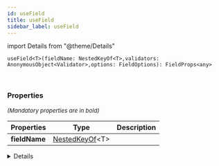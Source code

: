 ```yaml
---
id: useField
title: useField
sidebar_label: useField
---
```


import Details from "@theme/Details"


```tsx
useField<T>(fieldName: NestedKeyOf<T>,validators: AnonymousObject<Validator>,options: FieldOptions): FieldProps<any>
```
<br/>



### Properties

<font size="2"><i>(Mandatory properties are in bold)</i></font>

| Properties | Type | Description |
| --------- | ---- | ----------- |
| **fieldName** | [NestedKeyOf](/framework-api/types/NestedKeyOf.md)<T\> |  |


<Details summary={<summary><b>Additional properties for advanced use cases</b></summary>}><div>

| Properties | Type | Description |
| --------- | ---- | ----------- |
| options | [FieldOptions](/framework-api/types/FieldOptions.md) |  |
| validators | [AnonymousObject](/framework-api/interfaces/AnonymousObject.md)<[Validator](/framework-api/types/Validator.md)\> |  |


</div></Details>